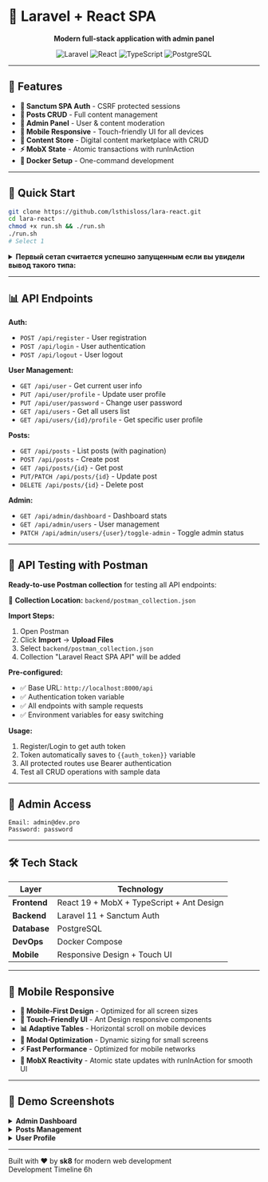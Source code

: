 # 🚀 Laravel + React SPA

<div align="center">

**Modern full-stack application with admin panel**

![Laravel](https://img.shields.io/badge/Laravel-FF2D20?style=for-the-badge&logo=laravel&logoColor=white)
![React](https://img.shields.io/badge/React-20232A?style=for-the-badge&logo=react&logoColor=61DAFB)
![TypeScript](https://img.shields.io/badge/TypeScript-007ACC?style=for-the-badge&logo=typescript&logoColor=white)
![PostgreSQL](https://img.shields.io/badge/PostgreSQL-316192?style=for-the-badge&logo=postgresql&logoColor=white)

</div>

---

## 🎯 Features

- **🔐 Sanctum SPA Auth** - CSRF protected sessions  
- **📝 Posts CRUD** - Full content management
- **👑 Admin Panel** - User & content moderation
- **📱 Mobile Responsive** - Touch-friendly UI for all devices
- **🏪 Content Store** - Digital content marketplace with CRUD
- **⚡ MobX State** - Atomic transactions with runInAction
- **🐳 Docker Setup** - One-command development

---

## 🚀 Quick Start

```bash
git clone https://github.com/lsthisloss/lara-react.git
cd lara-react
chmod +x run.sh && ./run.sh
./run.sh
# Select 1
```

<details>
  
  <summary>
<Strong>Первый сетап считается успешно запущенным если вы увидели вывод такого типа:</Strong>
  </summary>
  
```bash
[+] Building 2/2
 ✔ frontend  Built                                                                                                                                                                                     0.0s 
 ✔ backend   Built                                                                                                                                                                                     0.0s 
Starting containers...
[+] Running 6/6
 ✔ Network laravel-react-app_app-network  Created                                                                                                                                                      0.0s 
 ✔ Volume "laravel-react-app_dbdata"      Created                                                                                                                                                      0.0s 
 ✔ Container laravel-db                   Healthy                                                                                                                                                      9.1s 
 ✔ Container laravel-backend              Healthy                                                                                                                                                     14.7s 
 ✔ Container laravel-nginx                Started                                                                                                                                                      9.4s 
 ✔ Container react-frontend               Started                                                                                                                                                     14.9s 
Generating application key...

   INFO  Application key set successfully.  


✅ First setup complete!
Frontend: http://localhost:3000
Backend: http://localhost:8000
Database: localhost:5432
```

</details>

---

## 📊 API Endpoints

**Auth:**
- `POST /api/register` - User registration
- `POST /api/login` - User authentication
- `POST /api/logout` - User logout

**User Management:**
- `GET /api/user` - Get current user info
- `PUT /api/user/profile` - Update user profile
- `PUT /api/user/password` - Change user password
- `GET /api/users` - Get all users list
- `GET /api/users/{id}/profile` - Get specific user profile

**Posts:**
- `GET /api/posts` - List posts (with pagination)
- `POST /api/posts` - Create post
- `GET /api/posts/{id}` - Get post
- `PUT/PATCH /api/posts/{id}` - Update post
- `DELETE /api/posts/{id}` - Delete post

**Admin:**
- `GET /api/admin/dashboard` - Dashboard stats
- `GET /api/admin/users` - User management
- `PATCH /api/admin/users/{user}/toggle-admin` - Toggle admin status

---

## 🧪 API Testing with Postman

**Ready-to-use Postman collection** for testing all API endpoints:

📁 **Collection Location:** `backend/postman_collection.json`

**Import Steps:**
1. Open Postman
2. Click **Import** → **Upload Files**
3. Select `backend/postman_collection.json`
4. Collection "Laravel React SPA API" will be added

**Pre-configured:**
- ✅ Base URL: `http://localhost:8000/api`
- ✅ Authentication token variable
- ✅ All endpoints with sample requests
- ✅ Environment variables for easy switching

**Usage:**
1. Register/Login to get auth token
2. Token automatically saves to `{{auth_token}}` variable
3. All protected routes use Bearer authentication
4. Test all CRUD operations with sample data

---

## 👑 Admin Access

```
Email: admin@dev.pro
Password: password
```

---

## 🛠 Tech Stack

| Layer | Technology |
|-------|------------|
| **Frontend** | React 19 + MobX + TypeScript + Ant Design |
| **Backend** | Laravel 11 + Sanctum Auth |
| **Database** | PostgreSQL |
| **DevOps** | Docker Compose |
| **Mobile** | Responsive Design + Touch UI |

---

## 📱 Mobile Responsive

- **📱 Mobile-First Design** - Optimized for all screen sizes
- **🎯 Touch-Friendly UI** - Ant Design responsive components
- **📊 Adaptive Tables** - Horizontal scroll on mobile devices
- **🔧 Modal Optimization** - Dynamic sizing for small screens
- **⚡ Fast Performance** - Optimized for mobile networks
- **🔄 MobX Reactivity** - Atomic state updates with runInAction for smooth UI

---

## 🎨 Demo Screenshots

<details>
<summary><strong>Admin Dashboard</strong></summary>

![Screenshot 2025-06-26 201116](https://github.com/user-attachments/assets/e4074886-c163-4d22-af34-2b3c2fbd4e7a)

</details>

<details>
<summary><strong>Posts Management</strong></summary>

![Posts Page](https://github.com/user-attachments/assets/cc20187d-1a84-4a2c-a1f7-e3d9264e288f)

</details>

<details>
<summary><strong>User Profile</strong></summary>

![User Page](https://github.com/user-attachments/assets/1a752948-7c64-49f1-8f82-b32402d36d76)

</details>

---

Built with ❤️ by **sk8** for modern web development    
Development Timeline 6h




